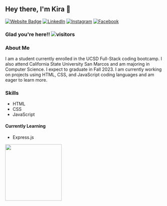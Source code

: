 ## Hey there, I'm Kira 👋

[![Website Badge](https://img.shields.io/badge/Website-3b5998?style=flat-square&logo=google-chrome&logoColor=white)](https://kirafaye99.github.io/Updated-Portfolio/)
[![LinkedIn](https://img.shields.io/badge/LinkedIn-0077B5?style=for-the-badge&logo=linkedin&logoColor=white)](https://www.linkedin.com/in/kira-demarco-42073720a/)
[![Instagram](https://img.shields.io/badge/Instagram-E4405F?style=for-the-badge&logo=instagram&logoColor=white
)](https://www.instagram.com/kirademarco/)
[![Facebook](https://img.shields.io/badge/Facebook-1877F2?style=for-the-badge&logo=facebook&logoColor=white
)](https://www.facebook.com/kira.demarco/)




### Glad you're here!!    ![visitors](https://visitor-badge.glitch.me/badge?page_id=$kirafaye99.$kirafaye99)

<!--
**kirafaye99/kirafaye99** is a ✨ _special_ ✨ repository because its `README.md` (this file) appears on your GitHub profile.

Here are some ideas to get you started:

- 🔭 I’m currently working on ...
- 🌱 I’m currently learning ...
- 👯 I’m looking to collaborate on ...
- 🤔 I’m looking for help with ...
- 💬 Ask me about ...
- 📫 How to reach me: ...
- 😄 Pronouns: ...
- ⚡ Fun fact: ...
-->
### About Me
I am a student currently enrolled in the UCSD Full-Stack coding bootcamp. I also attend California State University San Marcos and am majoring in Computer Science. I expect to graduate in Fall 2023. I am currently working on projects using HTML, CSS, and JavaScript coding languages and am eager to learn more.

### Skills
- HTML
- CSS
- JavaScript

#### Currently Learning
- Express.js

<img height="180em" src="https://github-readme-stats.vercel.app/api?username=kirafaye99&show_icons=true&hide_border=true&&count_private=true&include_all_commits=true" />
